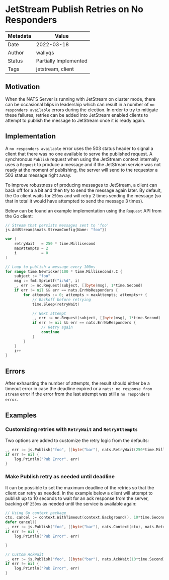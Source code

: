 # JetStream Publish Retries on No Responders

| Metadata | Value                     |
|----------|---------------------------|
| Date     | 2022-03-18                |
| Author   | wallyqs                   |
| Status   | Partially Implemented     |
| Tags     | jetstream, client         |

## Motivation

When the NATS Server is running with JetStream on cluster mode, there
can be occasional blips in leadership which can result in a number
of `no responders available` errors during the election.  In order to
try to mitigate these failures, retries can be added into JetStream
enabled clients to attempt to publish the message to JetStream once it
is ready again.

## Implementation

A `no responders available` error uses the 503 status header to signal
a client that there was no one available to serve the published
request.  A synchronous `Publish` request when using the JetStream
context internally uses a `Request` to produce a message and if the
JetStream service was not ready at the moment of publishing, the
server will send to the requestor a 503 status message right away.

To improve robustness of producing messages to JetStream, a client can
back off for a a bit and then try to send the message again later.
By default, the Go client waits for `250ms` and will retry 2 times
sending the message (so that in total it would have attempted to send
the message 3 times).

Below can be found an example implementation using the `Request` API 
from the Go client:
	
```go
// Stream that persists messages sent to 'foo'
js.AddStream(&nats.StreamConfig{Name: "foo"})

var (
	retryWait   = 250 * time.Millisecond
	maxAttempts = 2
	i           = 0
)

// Loop to publish a message every 100ms
for range time.NewTicker(100 * time.Millisecond).C {
	subject := "foo"
	msg := fmt.Sprintf("i:%d", i)
	_, err := nc.Request(subject, []byte(msg), 1*time.Second)
	if err != nil && err == nats.ErrNoResponders {
		for attempts := 0; attempts < maxAttempts; attempts++ {
			// Backoff before retrying
			time.Sleep(retryWait)

			// Next attempt
			_, err := nc.Request(subject, []byte(msg), 1*time.Second)
			if err != nil && err == nats.ErrNoResponders {
				// Retry again
				continue
			}
		}
	}
	i++
}
```

## Errors

After exhausting the number of attempts, the result should either be a timeout error 
in case the deadline expired or a `nats: no response from stream` error
if the error from the last attempt was still a `no responders error`.

## Examples

### Customizing retries with `RetryWait` and `RetryAttempts`

Two options are added to customize the retry logic from the defaults:

```go
_, err := js.Publish("foo", []byte("bar"), nats.RetryWait(250*time.Millisecond), nats.RetryAttempts(10))
if err != nil {
	log.Println("Pub Error", err)
}
```

### Make Publish retry as needed until deadline

It can be possible to set the maximum deadline of the retries so that the client can retry as needed.
In the example below a client will attempt to publish up to 10 seconds to wait for an ack response
from the server, backing off `250ms` as needed until the service is available again:

```go
// Using Go context package
ctx, cancel := context.WithTimeout(context.Background(), 10*time.Second)
defer cancel()
_, err := js.Publish("foo", []byte("bar"), nats.Context(ctx), nats.RetryWait(250*time.Millisecond), nats.RetryAttempts(-1))
if err != nil {
	log.Println("Pub Error", err)

}

// Custom AckWait
_, err := js.Publish("foo", []byte("bar"), nats.AckWait(10*time.Second), nats.RetryWait(250*time.Millisecond), nats.RetryAttempts(-1))
if err != nil {
	log.Println("Pub Error", err)
}
```
